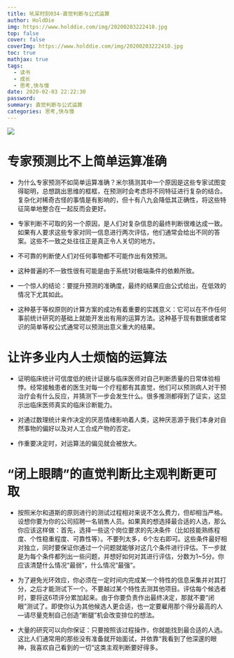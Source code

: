 ```yaml
---
title: 吼呆时刻034-直觉判断与公式运算
author: HoldDie
img: https://www.holddie.com/img/20200203222410.jpg
top: false
cover: false
coverImg: https://www.holddie.com/img/20200203222410.jpg
toc: true
mathjax: true
tags:
  - 读书
  - 成长
  - 思考,快与慢
date: 2020-02-03 22:22:30
password:
summary: 直觉判断与公式运算
categories: 思考,快与慢
---
```




![](https://www.holddie.com/img/20200203222410.jpg)



# 专家预测比不上简单运算准确

- 为什么专家预测不如简单运算准确？米尔猜测其中一个原因是这些专家试图变得聪明，总想跳出思维的框框，在预测时会考虑将不同特征进行复杂的结合。复杂化对稀奇古怪的事情是有影响的，但十有八九会降低其正确性，将这些特征简单地整合在一起反而会更好。



- 专家判断不可取的另一个原因，是人们对复杂信息的最终判断很难达成一致。如果有人要求这些专家对同一信息进行两次评估，他们通常会给出不同的答案。这些不一致之处往往正是真正令人关切的地方。



- 不可靠的判断使人们对任何事物都不可能作出有效预测。



- 这种普遍的不一致性很有可能是由于系统1对极端条件的依赖所致。



- 一个惊人的结论：要提升预测的准确度，最终的结果应由公式给出，在低效的情况下尤其如此。



- 这种基于等权原则的计算方案的成功有着重要的实践意义：它可以在不作任何事前统计研究的基础上就能开发出有用的运算方法。这种基于现有数据或者常识的简单等权公式通常可以预测出意义重大的结果。



# 让许多业内人士烦恼的运算法

- 证明临床统计可信度低的统计证据与临床医师对自己判断质量的日常体验相悖。经常接触患者的医生对每一个疗程都有其直觉，他们可以预测病人对干预治疗会有什么反应，并猜测下一步会发生什么。很多推测都得到了证实，这显示出临床医师真实的临床诊断能力。



- 对通过数理统计来作决定的厌恶情绪影响着人类，这种厌恶源于我们本身对自然事物的偏好以及对人工合成产物的否定。



- 作重要决定时，对运算法的偏见就会被放大。



# “闭上眼睛”的直觉判断比主观判断更可取

- 按照米尔和道斯的原则进行的测试过程相对来说不怎么费力，但却相当严格。设想你要为你的公司招聘一名销售人员。如果真的想选择最合适的人选，那么你应该这样做：首先，选择一些这个岗位要求的先决条件（比如技能熟练程度、个性稳重程度、可靠性等）。不要列太多，6个左右即可。这些条件最好相对独立，同时要保证你通过一个问题就能够对这几个条件进行评估。下一步就是为每个条件都列出一些问题，并想好如何对其进行评估，分数为1~5分。你应该清楚什么情况“最弱”，什么情况“最强”。



- 为了避免光环效应，你必须在一定时间内完成某一个特性的信息采集并对其打分，之后才能测试下一个。不要越过某个特性去测其他项目。评估每个候选者时，要将这6项评分累加起来。由于你要负责作出最终决定，那就不要“闭眼”测试了。即使你认为其他候选人更合适，也一定要雇用那个得分最高的人—请尽量克制自己创造“断腿”机会改变排位的想法。



- 大量的研究可以向你保证：只要按照该过程操作，你就能找到最合适的人选。这比人们通常用的那些没有准备就开始面试，并依靠“我看到了他深邃的眼神，我喜欢自己看到的一切“这类主观判断要好得多。